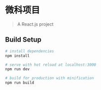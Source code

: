 微科项目
======

> A React.js project

## Build Setup

``` bash
# install dependencies
npm install

# serve with hot reload at localhost:3000
npm run dev

# build for production with minification
npm run build
```
